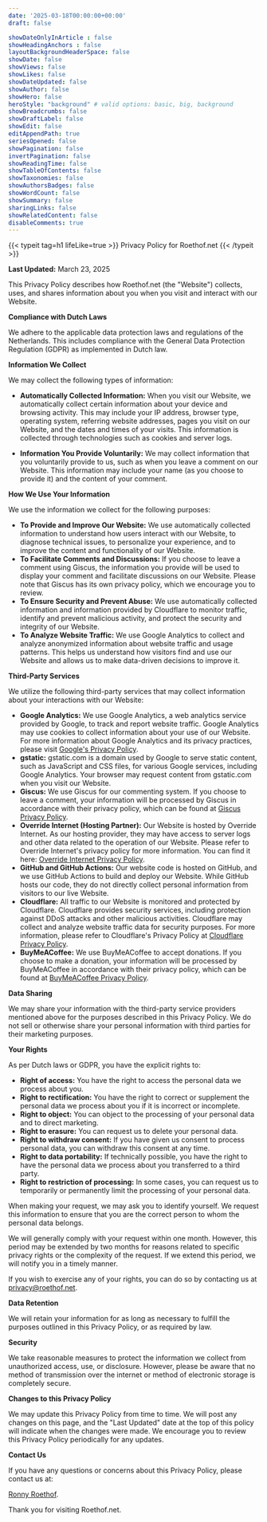 ```yaml
---
date: '2025-03-18T00:00:00+00:00'
draft: false

showDateOnlyInArticle : false
showHeadingAnchors : false
layoutBackgroundHeaderSpace: false
showDate: false
showViews: false
showLikes: false
showDateUpdated: false
showAuthor: false
showHero: false
heroStyle: "background" # valid options: basic, big, background
showBreadcrumbs: false
showDraftLabel: false
showEdit: false
editAppendPath: true
seriesOpened: false
showPagination: false
invertPagination: false
showReadingTime: false
showTableOfContents: false
showTaxonomies: false
showAuthorsBadges: false
showWordCount: false
showSummary: false
sharingLinks: false
showRelatedContent: false
disableComments: true
---
```


{{< typeit
  tag=h1
  lifeLike=true >}}
Privacy Policy for Roethof.net
{{< /typeit >}}

**Last Updated:** March 23, 2025

This Privacy Policy describes how Roethof.net (the "Website") collects, uses, and shares information about you when you visit and interact with our Website.

**Compliance with Dutch Laws**

We adhere to the applicable data protection laws and regulations of the Netherlands. This includes compliance with the General Data Protection Regulation (GDPR) as implemented in Dutch law.

**Information We Collect**

We may collect the following types of information:

* **Automatically Collected Information:** When you visit our Website, we automatically collect certain information about your device and browsing activity. This may include your IP address, browser type, operating system, referring website addresses, pages you visit on our Website, and the dates and times of your visits. This information is collected through technologies such as cookies and server logs.

* **Information You Provide Voluntarily:** We may collect information that you voluntarily provide to us, such as when you leave a comment on our Website. This information may include your name (as you choose to provide it) and the content of your comment.

**How We Use Your Information**

We use the information we collect for the following purposes:

* **To Provide and Improve Our Website:** We use automatically collected information to understand how users interact with our Website, to diagnose technical issues, to personalize your experience, and to improve the content and functionality of our Website.
* **To Facilitate Comments and Discussions:** If you choose to leave a comment using Giscus, the information you provide will be used to display your comment and facilitate discussions on our Website. Please note that Giscus has its own privacy policy, which we encourage you to review.
* **To Ensure Security and Prevent Abuse:** We use automatically collected information and information provided by Cloudflare to monitor traffic, identify and prevent malicious activity, and protect the security and integrity of our Website.
* **To Analyze Website Traffic:** We use Google Analytics to collect and analyze anonymized information about website traffic and usage patterns. This helps us understand how visitors find and use our Website and allows us to make data-driven decisions to improve it.

**Third-Party Services**

We utilize the following third-party services that may collect information about your interactions with our Website:

* **Google Analytics:** We use Google Analytics, a web analytics service provided by Google, to track and report website traffic. Google Analytics may use cookies to collect information about your use of our Website. For more information about Google Analytics and its privacy practices, please visit [Google's Privacy Policy](https://policies.google.com/privacy).
* **gstatic:** gstatic.com is a domain used by Google to serve static content, such as JavaScript and CSS files, for various Google services, including Google Analytics. Your browser may request content from gstatic.com when you visit our Website.
* **Giscus:** We use Giscus for our commenting system. If you choose to leave a comment, your information will be processed by Giscus in accordance with their privacy policy, which can be found at [Giscus Privacy Policy](https://giscus.app/privacy).
* **Override Internet (Hosting Partner):** Our Website is hosted by Override Internet. As our hosting provider, they may have access to server logs and other data related to the operation of our Website. Please refer to Override Internet's privacy policy for more information. You can find it here: [Override Internet Privacy Policy](https://override.nl/privacy/).
* **GitHub and GitHub Actions:** Our website code is hosted on GitHub, and we use GitHub Actions to build and deploy our Website. While GitHub hosts our code, they do not directly collect personal information from visitors to our live Website.
* **Cloudflare:** All traffic to our Website is monitored and protected by Cloudflare. Cloudflare provides security services, including protection against DDoS attacks and other malicious activities. Cloudflare may collect and analyze website traffic data for security purposes. For more information, please refer to Cloudflare's Privacy Policy at [Cloudflare Privacy Policy](https://www.cloudflare.com/privacypolicy/).
* **BuyMeACoffee:** We use BuyMeACoffee to accept donations. If you choose to make a donation, your information will be processed by BuyMeACoffee in accordance with their privacy policy, which can be found at [BuyMeACoffee Privacy Policy](https://www.buymeacoffee.com/privacy).

**Data Sharing**

We may share your information with the third-party service providers mentioned above for the purposes described in this Privacy Policy. We do not sell or otherwise share your personal information with third parties for their marketing purposes.

**Your Rights**

As per Dutch laws or GDPR, you have the explicit rights to:

* **Right of access:** You have the right to access the personal data we process about you.
* **Right to rectification:** You have the right to correct or supplement the personal data we process about you if it is incorrect or incomplete.
* **Right to object:** You can object to the processing of your personal data and to direct marketing.
* **Right to erasure:** You can request us to delete your personal data.
* **Right to withdraw consent:** If you have given us consent to process personal data, you can withdraw this consent at any time.
* **Right to data portability:** If technically possible, you have the right to have the personal data we process about you transferred to a third party.
* **Right to restriction of processing:** In some cases, you can request us to temporarily or permanently limit the processing of your personal data.

When making your request, we may ask you to identify yourself. We request this information to ensure that you are the correct person to whom the personal data belongs.

We will generally comply with your request within one month. However, this period may be extended by two months for reasons related to specific privacy rights or the complexity of the request. If we extend this period, we will notify you in a timely manner.

If you wish to exercise any of your rights, you can do so by contacting us at privacy@roethof.net.

**Data Retention**

We will retain your information for as long as necessary to fulfill the purposes outlined in this Privacy Policy, or as required by law.

**Security**

We take reasonable measures to protect the information we collect from unauthorized access, use, or disclosure. However, please be aware that no method of transmission over the internet or method of electronic storage is completely secure.

**Changes to this Privacy Policy**

We may update this Privacy Policy from time to time. We will post any changes on this page, and the "Last Updated" date at the top of this policy will indicate when the changes were made. We encourage you to review this Privacy Policy periodically for any updates.

**Contact Us**

If you have any questions or concerns about this Privacy Policy, please contact us at:

[Ronny Roethof](mailto:ronny@roethof.net).

Thank you for visiting Roethof.net.
